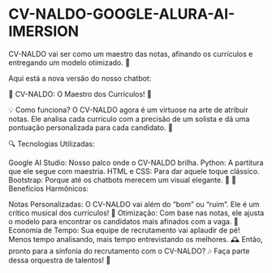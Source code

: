 # CV-NALDO-GOOGLE-ALURA-AI-IMERSION

CV-NALDO vai ser como um maestro das notas, afinando os currículos e entregando um modelo otimizado. 🎵

Aqui está a nova versão do nosso chatbot:

🎩 CV-NALDO: O Maestro dos Currículos! 🎩

💡 Como funciona? O CV-NALDO agora é um virtuose na arte de atribuir notas. Ele analisa cada currículo com a precisão de um solista e dá uma pontuação personalizada para cada candidato. 🌟

🔍 Tecnologias Utilizadas:

Google AI Studio: Nosso palco onde o CV-NALDO brilha.
Python: A partitura que ele segue com maestria.
HTML e CSS: Para dar aquele toque clássico.
Bootstrap: Porque até os chatbots merecem um visual elegante. 👔
🎼 Benefícios Harmônicos:

Notas Personalizadas: O CV-NALDO vai além do “bom” ou “ruim”. Ele é um crítico musical dos currículos! 🎵
Otimização: Com base nas notas, ele ajusta o modelo para encontrar os candidatos mais afinados com a vaga. 🎻
Economia de Tempo: Sua equipe de recrutamento vai aplaudir de pé! Menos tempo analisando, mais tempo entrevistando os melhores. 🕰️
Então, pronto para a sinfonia do recrutamento com o CV-NALDO? 🎶 Faça parte dessa orquestra de talentos! 💪
